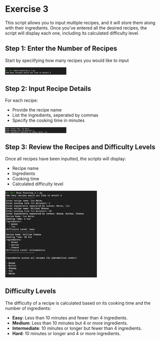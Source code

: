 # Exercise 3

This script allows you to input multiple recipes, and it will store them along with their ingredients. Once you've entered all the desired recipes, the script will display each one, including its calculated difficulty level.

## Step 1: Enter the Number of Recipes

Start by speciifying how many recipes you would like to input

<img src="Step1.png" width="200px" />

## Step 2: Input Recipe Details

For each recipe:

- Provide the recipe name
- List the ingredients, seperated by commas
- Specify the cooking time in minutes

<img src="Step2.png" width="200px" />

## Step 3: Review the Recipes and Difficulty Levels

Once all recipes have been inputted, the scripts will display:

- Recipe name
- Ingredients 
- Cooking time
- Calculated difficulty level

<img src="Step3.png" width="300px">

## Difficulty Levels

The difficulty of a recipe is calculated based on its cooking time and the number of ingredients:

- **Easy**: Less than 10 minutes and fewer than 4 ingredients.
- **Medium**: Less than 10 minutes but 4 or more ingredients.
- **Intermediate**: 10 minutes or longer but fewer than 4 ingredients.
- **Hard**: 10 minutes or longer and 4 or more ingredients.